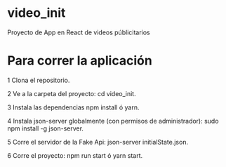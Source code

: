 # video_init
Proyecto de App en React de videos públicitarios

# Para correr la aplicación

1 Clona el repositorio.

2 Ve a la carpeta del proyecto: cd video_init.

3 Instala las dependencias npm install ó yarn.

4 Instala json-server globalmente (con permisos de administrador): sudo npm install -g json-server.

5 Corre el servidor de la Fake Api: json-server initialState.json.

6 Corre el proyecto: npm run start ó yarn start.
